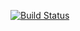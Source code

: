 [![Build Status](http://16.16.49.84/buildStatus/icon?job=fibonacci)](http://16.16.49.84/job/fibonacci/)


